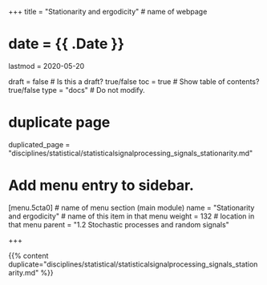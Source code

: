 +++
title = "Stationarity and ergodicity"         # name of webpage

# date = {{ .Date }}
lastmod = 2020-05-20

draft = false  # Is this a draft? true/false
toc = true  # Show table of contents? true/false
type = "docs"  # Do not modify.

# duplicate page

duplicated_page = "disciplines/statistical/statisticalsignalprocessing_signals_stationarity.md"

# Add menu entry to sidebar.

[menu.5cta0]                       # name of menu section (main module)
  name = "Stationarity and ergodicity"        # name of this item in that menu
  weight = 132                           # location in that menu
  parent = "1.2 Stochastic processes and random signals"

+++

{{% content duplicate="disciplines/statistical/statisticalsignalprocessing_signals_stationarity.md" %}}
